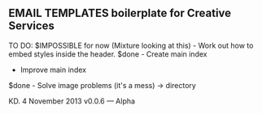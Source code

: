 ## 	EMAIL TEMPLATES boilerplate for Creative Services

TO DO:
$IMPOSSIBLE for now (Mixture looking at this) - Work out how to embed styles inside the header.
$done - Create main index
- Improve main index

$done - Solve image problems (it's a mess) -> directory

KD. 4 November 2013
v0.0.6 — Alpha